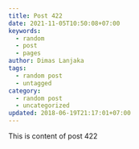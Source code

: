 ```yaml
---
title: Post 422
date: 2021-11-05T10:50:08+07:00
keywords:
  - random
  - post
  - pages
author: Dimas Lanjaka
tags:
  - random post
  - untagged
category:
  - random post
  - uncategorized
updated: 2018-06-19T21:17:01+07:00
---
```

This is content of post 422